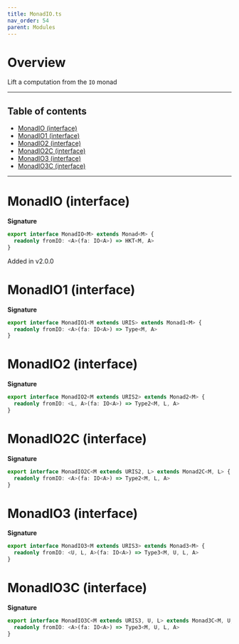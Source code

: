 ```yaml
---
title: MonadIO.ts
nav_order: 54
parent: Modules
---
```


# Overview

Lift a computation from the `IO` monad

---

<h2 class="text-delta">Table of contents</h2>

- [MonadIO (interface)](#monadio-interface)
- [MonadIO1 (interface)](#monadio1-interface)
- [MonadIO2 (interface)](#monadio2-interface)
- [MonadIO2C (interface)](#monadio2c-interface)
- [MonadIO3 (interface)](#monadio3-interface)
- [MonadIO3C (interface)](#monadio3c-interface)

---

# MonadIO (interface)

**Signature**

```ts
export interface MonadIO<M> extends Monad<M> {
  readonly fromIO: <A>(fa: IO<A>) => HKT<M, A>
}
```

Added in v2.0.0

# MonadIO1 (interface)

**Signature**

```ts
export interface MonadIO1<M extends URIS> extends Monad1<M> {
  readonly fromIO: <A>(fa: IO<A>) => Type<M, A>
}
```

# MonadIO2 (interface)

**Signature**

```ts
export interface MonadIO2<M extends URIS2> extends Monad2<M> {
  readonly fromIO: <L, A>(fa: IO<A>) => Type2<M, L, A>
}
```

# MonadIO2C (interface)

**Signature**

```ts
export interface MonadIO2C<M extends URIS2, L> extends Monad2C<M, L> {
  readonly fromIO: <A>(fa: IO<A>) => Type2<M, L, A>
}
```

# MonadIO3 (interface)

**Signature**

```ts
export interface MonadIO3<M extends URIS3> extends Monad3<M> {
  readonly fromIO: <U, L, A>(fa: IO<A>) => Type3<M, U, L, A>
}
```

# MonadIO3C (interface)

**Signature**

```ts
export interface MonadIO3C<M extends URIS3, U, L> extends Monad3C<M, U, L> {
  readonly fromIO: <A>(fa: IO<A>) => Type3<M, U, L, A>
}
```
